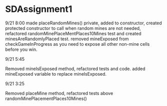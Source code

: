 # SDAssignment1
9/21 8:00
made placeRandomMines() private, added to constructor, created protected constructor to call when random mines are not needed, refactored randomMinePlaceMentPlaces10Mines test and created minesAreRandomlyPlaced test. removed mineExposed from checkGameInProgress as you need to expose all other non-mine cells before you win.
 

9/21 5:45

Removed mineIsExposed method, refactored tests and code. added mineExposed variable to replace mineIsExposed.

9/21 3:25

Removed placeMine method, refactored tests above randomMinePlacementPlaces10Mines()



